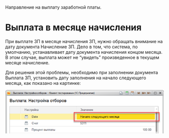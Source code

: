 Направление на выплату заработной платы.

# Выплата в месяце начисления

При выплате ЗП в месяце начисления ЗП, нужно обращать внимание на дату документа Начисление ЗП. Дело в том, что система, по умолчанию, устанавливает дату документа начисления концом месяца. В этом случае, выплата может не “увидеть” произведенное в текущем месяце начисление.

Для решения этой проблемы, необходимо при заполнении документа Выплата ЗП, установить дату заполнения на начало следующего месяца, как показано на картинке:

![](../img/image.png)